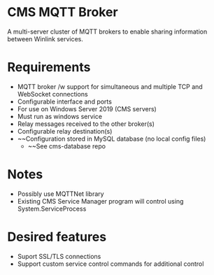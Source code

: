 # CMS MQTT Broker

A multi-server cluster of MQTT brokers to enable sharing information between Winlink services.  

# Requirements
* MQTT broker /w support for simultaneous and multiple TCP and WebSocket connections
* Configurable interface and ports
* For use on Windows Server 2019 (CMS servers)
* Must run as windows service
* Relay messages received to the other broker(s)
* Configurable relay destination(s)
* ~~Configuration stored in MySQL database (no local config files)
  * ~~See cms-database repo

# Notes
* Possibly use MQTTNet library
* Existing CMS Service Manager program will control using System.ServiceProcess 

# Desired features
* Suport SSL/TLS connections 
* Support custom service control commands for additional control 





